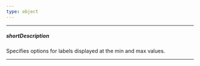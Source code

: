 ```yaml
---
type: object
---
```

---
##### shortDescription
Specifies options for labels displayed at the min and max values.

---
